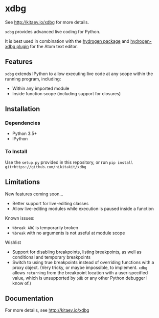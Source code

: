 # xdbg
See http://kitaev.io/xdbg for more details.

`xdbg` provides advanced live coding for Python.

It is best used in combination with the [hydrogen package](https://github.com/nteract/hydrogen) and [hydrogen-xdbg plugin](https://github.com/nikitakit/hydrogen-xdbg) for the Atom text editor.

## Features
`xdbg` extends IPython to allow executing live code at any scope within the running program, including:
  * Within any imported module
  * Inside function scope (including support for closures)

## Installation

### Dependencies
* Python 3.5+
* IPython

### To Install

Use the `setup.py` provided in this repository, or run `pip install git+https://github.com/nikitakit/xdbg`

## Limitations
New features coming soon...
* Better support for live-editing classes
* Allow live-editing modules while execution is paused inside a function

Known issues:
* `%break ARG` is temporarily broken
* `%break` with no arguments is not useful at module scope

Wishlist
* Support for disabling breakpoints, listing breakpoints, as well as conditional and temporary breakpoints
* Switch to using true breakpoints instead of overriding functions with a proxy object. (Very tricky, or maybe impossible, to implement. `xdbg` allows `return`ing from the breakpoint location with a user-specified value, which is unsupported by `pdb` or any other Python debugger I know of.)

## Documentation

For more details, see http://kitaev.io/xdbg
